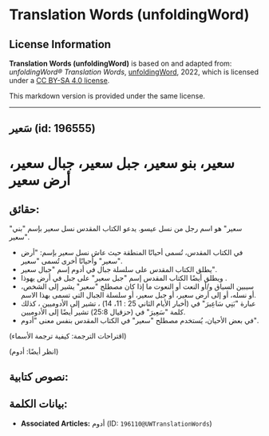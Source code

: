 # Translation Words (unfoldingWord)

## License Information

**Translation Words (unfoldingWord)** is based on and adapted from: _unfoldingWord® Translation Words_, [unfoldingWord](https://unfoldingword.org/utw), 2022, which is licensed under a [CC BY-SA 4.0 license](https://creativecommons.org/licenses/by-sa/4.0/legalcode.en).

This markdown version is provided under the same license.



--------------------------------

## سَعير (id: 196555)

سعير، بنو سعير، جبل سعير، جبال سعير، أرض سعير
=============================================

حقائق:
------

"سعير" هو اسم رجل من نسل عيسو. يدعو الكتاب المقدس نسل سعير بإسم "بني سعير".

* في الكتاب المقدس، تُسمى أحيانًا المنطقة حيث عاش نسل سعير بإسم: "أرض سعير" وأحيانًا أخرى تُسمى "سعير".
* يطلق الكتاب المقدس على سلسلة جبال في أدوم إسم "جبال سعير".
* ويطلق أيضًا الكتاب المقدس إسم "جبل سعير" على جبل في أرض يهوذا .
* سيبين السياق و/أو النعت أو النعوت ما إذا كان مصطلح "سعير" يشير إلى الشخص، أو نسله، أو إلى أرض سعير، أو جبل سعير، أو سلسلة الجبال التي تسمى بهذا الاسم.
* عبارة "بَنِي سَاعِيرَ" في (أخبار الأيام الثاني 25 : 11، 14\) ، تشير إلى الأدوميين ، كذلك كلمة "سَعِيرَ" في (حزقيال 25:8\) تشير أيضًا إلى الأدوميين.
* في بعض الأحيان، يُستخدم مصطلح "سعير" في الكتاب المقدس بنفس معنى "أدوم".

(اقتراحات الترجمة: كيفية ترجمة الأسماء)

(انظر أيضًا: أدوم)

نصوص كتابية:
------------

بيانات الكلمة:
--------------

* **Associated Articles:** أدوم (ID: `196110@UWTranslationWords`)

